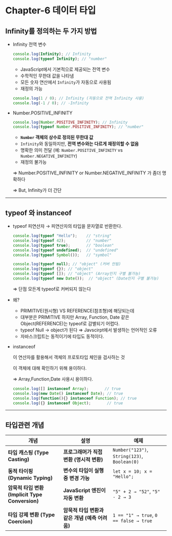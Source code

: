 # Chapter-6 데이터 타입

## Infinity를 정의하는 두 가지 방법

- Infinity 전역 변수
    
    ```jsx
    console.log(Infinity); // Infinity
    console.log(typeof Infinity); // "number"
    ```
    
    - JavaScript에서 기본적으로 제공되는 전역 변수
    - 수학적인 무한대 값을 나타냄
    - 모든 숫자 연산에서 `Infinity`가 자동으로 사용됨
    - 재정의 가능
    
    ```jsx
    console.log(1 / 0); // Infinity (자동으로 전역 Infinity 사용)
    console.log(-1 / 0); // -Infinity
    ```
    
- Number.POSITIVE_INFINITY
    
    ```jsx
    console.log(Number.POSITIVE_INFINITY); // Infinity
    console.log(typeof Number.POSITIVE_INFINITY); // "number"
    ```
    
    - **`Number` 객체의 상수로 정의된 무한대 값**
    - `Infinity`와 동일하지만, **전역 변수와는 다르게 재정의할 수 없음**
    - 명확한 의미 전달 (예: `Number.POSITIVE_INFINITY` vs `Number.NEGATIVE_INFINITY`)
    - 재정의 불가능
    
    ⇒ Number.POSITIVE_INFINITY or Number.NEGATIVE_INFINITY 가 좀더 명확하다
    
    ⇒ But, Infinity가 더 간단
    

---

## typeof 와 instanceof

- typeof 피연산자 → 피연산자의 타입을 문자열로 반환한다.
    
    ```jsx
    console.log(typeof "Hello");    // "string"
    console.log(typeof 42);         // "number"
    console.log(typeof true);       // "boolean"
    console.log(typeof undefined);  // "undefined"
    console.log(typeof Symbol());   // "symbol"
    
    console.log(typeof null); // "object" (커버 안됨)
    console.log(typeof {}); // "object"
    console.log(typeof []); // "object" (Array인지 구별 불가능)
    console.log(typeof new Date());  // "object" (Date인지 구별 불가능)
    ```
    
    ⇒ 단점 모든게 typeof로 커버되지 않는다
    
- 왜?
    - PRIMITIVE(원시형) VS REFERENCE(참조형)에 해당되는데
    - 대부분은 PRIMITIVE 하지만 Array, Function, Date 같은 Object(REFERENCE)는 typeof로 감별되기 어렵다.
    - typeof Null → object가 된다 ⇒ Javscirpt에서 발생하는 언어적인 오류
    - 자바스크립트는 동적이기에  타입도 동적이다.
- instanceof
    
    이 연산자를 활용해서 객체의 프로토타입 체인을 검사하는 것
    
    이 객체에 대해 확인하기 위해 용이하다.
    
    ⇒ Array,Function,Date 사용시 용이하다.
    
    ```jsx
    console.log([] instanceof Array);       // true
    console.log(new Date() instanceof Date); // true
    console.log(function(){} instanceof Function); // true
    console.log({} instanceof Object);       // true
    ```
    

---

## **타입관련 개념**

| 개념 | 설명 | 예제 |
| --- | --- | --- |
| **타입 캐스팅 (Type Casting)** | **프로그래머가 직접 변환 (명시적 변환)** | `Number("123")`, `String(123)`, `Boolean(0)` |
| **동적 타이핑 (Dynamic Typing)** | **변수의 타입이 실행 중 변경 가능** | `let x = 10; x = "Hello";` |
| **암묵적 타입 변환 (Implicit Type Conversion)** | **JavaScript 엔진이 자동 변환** | `"5" + 2 → "52"`, `"5" - 2 → 3` |
| **타입 강제 변환 (Type Coercion)** | **암묵적 타입 변환과 같은 개념 (예측 어려움)** | `1 == "1" → true`, `0 == false → true` |
